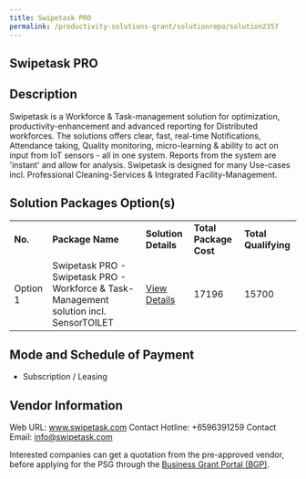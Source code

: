 ```yaml
---
title: Swipetask PRO
permalink: /productivity-solutions-grant/solutionrepo/solution2357
---
```


## Swipetask PRO

## Description

Swipetask is a Workforce & Task-management solution for optimization, productivity-enhancement and advanced reporting for Distributed workforces. The solutions offers clear, fast, real-time Notifications, Attendance taking, Quality monitoring, micro-learning & ability to act on input from IoT sensors - all in one system. Reports from the system are 'instant' and allow for analysis. Swipetask is designed for many Use-cases incl. Professional Cleaning-Services & Integrated Facility-Management. 

## Solution Packages Option(s)

<table>
<tr>
<td><b>No.</b></td>
<td><b>Package Name</b></td>
<td><b>Solution Details</b></td>
<td><b>Total Package Cost</b></td>
<td><b>Total Qualifying</b></td>
</tr>
<tr>
<td>Option 1</td>
<td>Swipetask PRO - Swipetask PRO - Workforce & Task-Management solution incl. SensorTOILET</td>
<td><a href='https://www.gobusiness.gov.sg/images/psg/Swipetask_20210229_Desensitised_Annex_3_Part_2.pdf'>View Details</a></td>
<td>17196</td>
<td>15700</td>
</tr>
</table>

## Mode and Schedule of Payment

 - Subscription / Leasing

## Vendor Information

 Web URL: www.swipetask.com 
Contact Hotline: +6596391259 
Contact Email: info@swipetask.com 


Interested companies can get a quotation from the pre-approved vendor, before applying for the PSG through the <a href='https://www.businessgrants.gov.sg/'>Business Grant Portal (BGP)</a>.
<script src="/jquery/resize-tables.js"></script>
